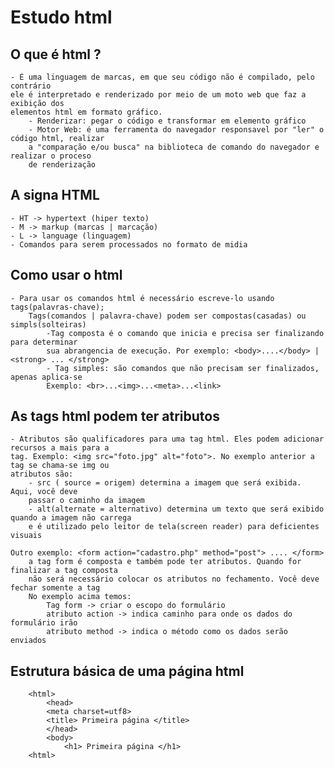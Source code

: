 # Estudo html
## O que é html ?
    - É uma linguagem de marcas, em que seu código não é compilado, pelo contrário
    ele é interpretado e renderizado por meio de um moto web que faz a exibição dos 
    elementos html em formato gráfico.
        - Renderizar: pegar o código e transformar em elemento gráfico
        - Motor Web: é uma ferramenta do navegador responsavel por "ler" o código html, realizar 
        a "comparação e/ou busca" na biblioteca de comando do navegador e realizar o proceso 
        de renderização
## A signa HTML
    - HT -> hypertext (hiper texto)
    - M -> markup (marcas | marcação)
    - L -> language (linguagem)
    - Comandos para serem processados no formato de midia

## Como usar o html
    - Para usar os comandos html é necessário escreve-lo usando tags(palavras-chave);
        Tags(comandos | palavra-chave) podem ser compostas(casadas) ou simpls(solteiras)
            -Tag composta é o comando que inicia e precisa ser finalizando para determinar
            sua abrangencia de execução. Por exemplo: <body>....</body> | <strong> ... </strong>
            - Tag simples: são comandos que não precisam ser finalizados, apenas aplica-se
            Exemplo: <br>...<img>...<meta>...<link>

## As tags html podem ter atributos
    - Atributos são qualificadores para uma tag html. Eles podem adicionar recursos a mais para a
    tag. Exemplo: <img src="foto.jpg" alt="foto">. No exemplo anterior a tag se chama-se img ou 
    atributos são: 
        - src ( source = origem) determina a imagem que será exibida. Aqui, você deve 
        passar o caminho da imagem 
        - alt(alternate = alternativo) determina um texto que será exibido quando a imagem não carrega
        e é utilizado pelo leitor de tela(screen reader) para deficientes visuais

    Outro exemplo: <form action="cadastro.php" method="post"> .... </form>
        a tag form é composta e também pode ter atributos. Quando for finalizar a tag composta 
        não será necessário colocar os atributos no fechamento. Você deve fechar somente a tag
        No exemplo acima temos:
            Tag form -> criar o escopo do formulário
            atributo action -> indica caminho para onde os dados do formulário irão
            atributo method -> indica o método como os dados serão enviados

## Estrutura básica de uma página html

``` 
    <html>
        <head>
        <meta charset=utf8>
        <title> Primeira página </title>
        </head>
        <body>
            <h1> Primeira página </h1>
    <html> 
``` 